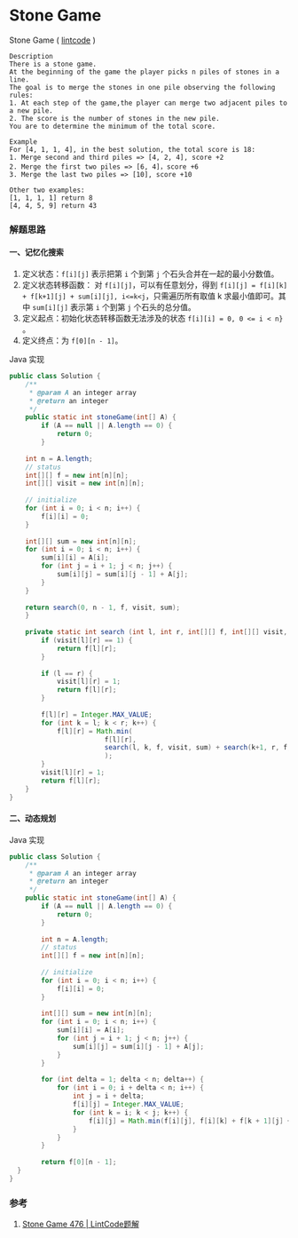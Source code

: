 # Stone Game 

Stone Game  ( [lintcode]() )

```
Description
There is a stone game.
At the beginning of the game the player picks n piles of stones in a line.
The goal is to merge the stones in one pile observing the following rules:
1. At each step of the game,the player can merge two adjacent piles to a new pile.
2. The score is the number of stones in the new pile.
You are to determine the minimum of the total score.

Example
For [4, 1, 1, 4], in the best solution, the total score is 18:
1. Merge second and third piles => [4, 2, 4], score +2
2. Merge the first two piles => [6, 4]，score +6
3. Merge the last two piles => [10], score +10

Other two examples:
[1, 1, 1, 1] return 8
[4, 4, 5, 9] return 43
```

### 解题思路

#### 一、记忆化搜索

1. 定义状态：`f[i][j]` 表示把第 `i` 个到第 `j` 个石头合并在一起的最小分数值。
2. 定义状态转移函数： 对 `f[i][j]`，可以有任意划分，得到 `f[i][j] = f[i][k] + f[k+1][j] + sum[i][j], i<=k<j`，只需遍历所有取值 k 求最小值即可。其中 `sum[i][j]` 表示第 `i` 个到第 `j` 个石头的总分值。
3. 定义起点：初始化状态转移函数无法涉及的状态 `f[i][i] = 0, 0 <= i < n}` 。
4. 定义终点：为 `f[0][n - 1]`。

Java 实现

```java
public class Solution {
    /**
     * @param A an integer array
     * @return an integer
     */
    public static int stoneGame(int[] A) {
        if (A == null || A.length == 0) {
            return 0;
        }
    
    int n = A.length;
    // status
    int[][] f = new int[n][n];
    int[][] visit = new int[n][n];
    
    // initialize
    for (int i = 0; i < n; i++) {
        f[i][i] = 0;
    }
    
    int[][] sum = new int[n][n];
    for (int i = 0; i < n; i++) {
        sum[i][i] = A[i];
        for (int j = i + 1; j < n; j++) {
            sum[i][j] = sum[i][j - 1] + A[j];
        }
    }
    
    return search(0, n - 1, f, visit, sum);
    }
    
    private static int search (int l, int r, int[][] f, int[][] visit, int[][] sum) {
        if (visit[l][r] == 1) {
            return f[l][r]; 
        }
        
        if (l == r) {
            visit[l][r] = 1;
            return f[l][r];
        } 
        
        f[l][r] = Integer.MAX_VALUE;
        for (int k = l; k < r; k++) {
            f[l][r] = Math.min(
                        f[l][r],
                        search(l, k, f, visit, sum) + search(k+1, r, f, visit, sum) + sum[l][r]
                        );
        }
        visit[l][r] = 1;
        return f[l][r];
    }
}
```



#### 二、动态规划



Java 实现

```java
public class Solution {
    /**
     * @param A an integer array
     * @return an integer
     */
    public static int stoneGame(int[] A) {
        if (A == null || A.length == 0) {
            return 0;
        }
    
        int n = A.length;
        // status
        int[][] f = new int[n][n];
        
        // initialize
        for (int i = 0; i < n; i++) {
            f[i][i] = 0;
        }
        
        int[][] sum = new int[n][n];
        for (int i = 0; i < n; i++) {
            sum[i][i] = A[i];
            for (int j = i + 1; j < n; j++) {
                sum[i][j] = sum[i][j - 1] + A[j];
            }
        }
        
        for (int delta = 1; delta < n; delta++) {
            for (int i = 0; i + delta < n; i++) {
                int j = i + delta;
                f[i][j] = Integer.MAX_VALUE;
                for (int k = i; k < j; k++) {
                    f[i][j] = Math.min(f[i][j], f[i][k] + f[k + 1][j] + sum[i][j]);
                }
            }
        }
        
        return f[0][n - 1];
  }  
}
```



### 参考

1. [Stone Game 476 | LintCode题解](https://zhengyang2015.gitbooks.io/lintcode/content/stone_game_476.html)

